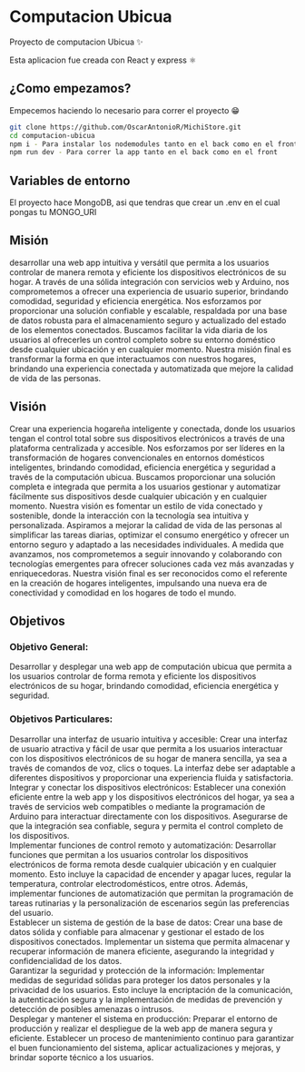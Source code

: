 # Computacion Ubicua

Proyecto de computacion Ubicua ✨

Esta aplicacion fue creada con React y express ⚛️

## ¿Como empezamos?

Empecemos haciendo lo necesario para correr el proyecto 😁

```bash
git clone https://github.com/OscarAntonioR/MichiStore.git
cd computacion-ubicua
npm i - Para instalar los nodemodules tanto en el back como en el front
npm run dev - Para correr la app tanto en el back como en el front
```

## Variables de entorno

El proyecto hace MongoDB, asi que tendras que crear un .env en el cual pongas tu MONGO_URI

## Misión
desarrollar una web app intuitiva y versátil que permita a los usuarios controlar de manera remota y eficiente los dispositivos electrónicos de su hogar. A través de una sólida integración con servicios web y Arduino, nos comprometemos a ofrecer una experiencia de usuario superior, brindando comodidad, seguridad y eficiencia energética. Nos esforzamos por proporcionar una solución confiable y escalable, respaldada por una base de datos robusta para el almacenamiento seguro y actualizado del estado de los elementos conectados. Buscamos facilitar la vida diaria de los usuarios al ofrecerles un control completo sobre su entorno doméstico desde cualquier ubicación y en cualquier momento. Nuestra misión final es transformar la forma en que interactuamos con nuestros hogares, brindando una experiencia conectada y automatizada que mejore la calidad de vida de las personas. 
## Visión
Crear una experiencia hogareña inteligente y conectada, donde los usuarios tengan el control total sobre sus dispositivos electrónicos a través de una plataforma centralizada y accesible. Nos esforzamos por ser líderes en la transformación de hogares convencionales en entornos domésticos inteligentes, brindando comodidad, eficiencia energética y seguridad a través de la computación ubicua. Buscamos proporcionar una solución completa e integrada que permita a los usuarios gestionar y automatizar fácilmente sus dispositivos desde cualquier ubicación y en cualquier momento. Nuestra visión es fomentar un estilo de vida conectado y sostenible, donde la interacción con la tecnología sea intuitiva y personalizada. Aspiramos a mejorar la calidad de vida de las personas al simplificar las tareas diarias, optimizar el consumo energético y ofrecer un entorno seguro y adaptado a las necesidades individuales. A medida que avanzamos, nos comprometemos a seguir innovando y colaborando con tecnologías emergentes para ofrecer soluciones cada vez más avanzadas y enriquecedoras. Nuestra visión final es ser reconocidos como el referente en la creación de hogares inteligentes, impulsando una nueva era de conectividad y comodidad en los hogares de todo el mundo. 
## Objetivos
### Objetivo General:
Desarrollar y desplegar una web app de computación ubicua que permita a los usuarios controlar de forma remota y eficiente los dispositivos electrónicos de su hogar, brindando comodidad, eficiencia energética y seguridad.

### Objetivos Particulares:

Desarrollar una interfaz de usuario intuitiva y accesible: Crear una interfaz de usuario atractiva y fácil de usar que permita a los usuarios interactuar con los dispositivos electrónicos de su hogar de manera sencilla, ya sea a través de comandos de voz, clics o toques. La interfaz debe ser adaptable a diferentes dispositivos y proporcionar una experiencia fluida y satisfactoria. \
Integrar y conectar los dispositivos electrónicos: Establecer una conexión eficiente entre la web app y los dispositivos electrónicos del hogar, ya sea a través de servicios web compatibles o mediante la programación de Arduino para interactuar directamente con los dispositivos. Asegurarse de que la integración sea confiable, segura y permita el control completo de los dispositivos. \
Implementar funciones de control remoto y automatización: Desarrollar funciones que permitan a los usuarios controlar los dispositivos electrónicos de forma remota desde cualquier ubicación y en cualquier momento. Esto incluye la capacidad de encender y apagar luces, regular la temperatura, controlar electrodomésticos, entre otros. Además, implementar funciones de automatización que permitan la programación de tareas rutinarias y la personalización de escenarios según las preferencias del usuario. \
Establecer un sistema de gestión de la base de datos: Crear una base de datos sólida y confiable para almacenar y gestionar el estado de los dispositivos conectados. Implementar un sistema que permita almacenar y recuperar información de manera eficiente, asegurando la integridad y confidencialidad de los datos. \
Garantizar la seguridad y protección de la información: Implementar medidas de seguridad sólidas para proteger los datos personales y la privacidad de los usuarios. Esto incluye la encriptación de la comunicación, la autenticación segura y la implementación de medidas de prevención y detección de posibles amenazas o intrusos. \
Desplegar y mantener el sistema en producción: Preparar el entorno de producción y realizar el despliegue de la web app de manera segura y eficiente. Establecer un proceso de mantenimiento continuo para garantizar el buen funcionamiento del sistema, aplicar actualizaciones y mejoras, y brindar soporte técnico a los usuarios.

